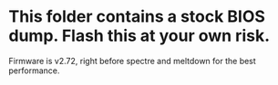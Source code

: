 # This folder contains a stock BIOS dump. Flash this at your own risk.
Firmware is v2.72, right before spectre and meltdown for the best performance.
